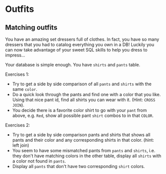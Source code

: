 # Outfits


## Matching outfits

You have an amazing set dressers full of clothes. In fact, you have so many dressers that you had to catalog everything you own in a DB! Luckily you can now take advantage of your sweet SQL skills to help you dress to impress... 

Your database is simple enough. You have `shirts` and `pants` table.

Exercises 1:

* Try to get a side by side comparison of all `pants` and `shirts` with the same `color`.
* Do a quick look through the pants and find one with a color that you like. Using that nice pant id, find all shirts you can wear with it. (Hint: `CROSS JOIN`).
* You decide there is a favorite color shirt to go with your `pant` from above, e.g. `Red`, show all possible pant `shirt` combos to in that `COLOR`.


Exercises 2:

* Try to get a side by side comparison pants and shirts that shows all pants and their color and any corresponding shirts in that color. (hint: left join)
* You seem to have some mismatched pants from `pants` and `shirts`, i.e. they don't have matching colors in the other table, display all `shirts` with a color not found in `pants`.
* Display all `pants` that don't have two corresponding `shirt` colors. 
